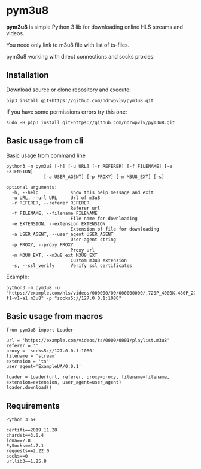 # pym3u8

**pym3u8** is simple Python 3 lib for downloading online HLS streams and videos. 

You need only link to m3u8 file with list of ts-files.

pym3u8 working with direct connections and socks proxies.

## Installation
Download source or clone repository and execute:
```
pip3 install git+https://github.com/ndrwpvlv/pym3u8.git
```
If you have some permissions errors try this one:
```
sudo -H pip3 install git+https://github.com/ndrwpvlv/pym3u8.git
```

## Basic usage from cli
Basic usage from command line
```
python3 -m pym3u8 [-h] [-u URL] [-r REFERER] [-f FILENAME] [-e EXTENSION]
              [-a USER_AGENT] [-p PROXY] [-m M3U8_EXT] [-s]

optional arguments:
  -h, --help            show this help message and exit
  -u URL, --url URL     Url of m3u8
  -r REFERER, --referer REFERER
                        Referer url
  -f FILENAME, --filename FILENAME
                        File name for downloading
  -e EXTENSION, --extension EXTENSION
                        Extension of file for downloading
  -a USER_AGENT, --user_agent USER_AGENT
                        User-agent string
  -p PROXY, --proxy PROXY
                        Proxy url
  -m M3U8_EXT, --m3u8_ext M3U8_EXT
                        Custom m3u8 extension
  -s, --ssl_verify      Verify ssl certificates

```
Example:
```
python3 -m pym3u8 -u "https://example.com/hls/videos/000000/00/000000000/,720P_4000K,480P_2000K,240P_400K,_000000000.mp4.urlset/index-f1-v1-a1.m3u8" -p "socks5://127.0.0.1:1080"
```

## Basic usage from macros
```
from pym3u8 import Loader

url = 'https://example.com/videos/ts/0000/0001/playlist.m3u8'
referer = ''
proxy = 'socks5://127.0.0.1:1080'
filename = 'stream'
extension = 'ts'
user_agent='ExampleUA/0.0.1'

loader = Loader(url, referer, proxy=proxy, filename=filename, extension=extension, user_agent=user_agent)
loader.download()
``` 
## Requirements
```
Python 3.6+

certifi==2019.11.28
chardet==3.0.4
idna==2.8
PySocks==1.7.1
requests==2.22.0
socks==0
urllib3==1.25.8
```
